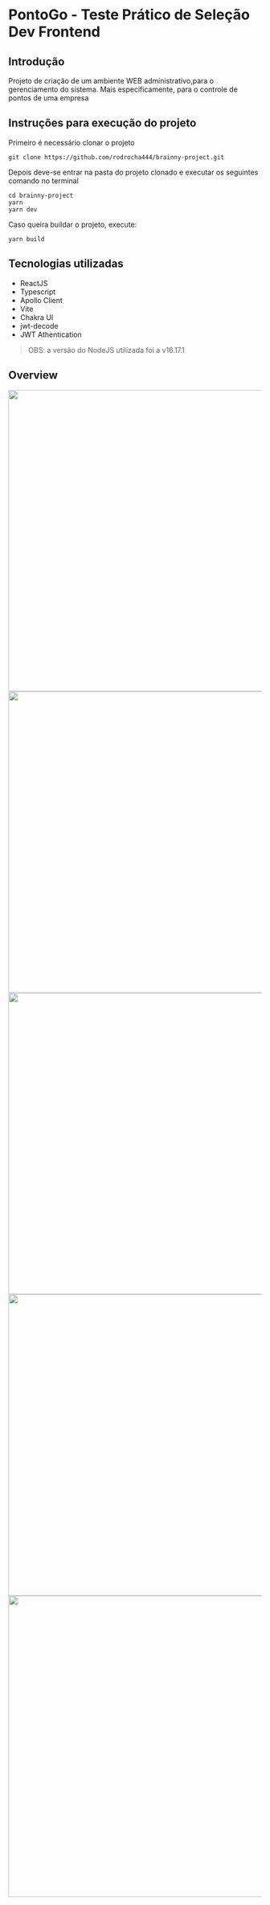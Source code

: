 # PontoGo - Teste Prático de Seleção Dev Frontend
## Introdução

Projeto de criação de um ambiente WEB administrativo,para o gerenciamento do
sistema. Mais especificamente, para o controle de pontos de uma empresa

## Instruções para execução do projeto


Primeiro é necessário clonar o projeto
```
git clone https://github.com/rodrocha444/brainny-project.git
```

Depois deve-se entrar na pasta do projeto clonado e executar os seguintes comando no terminal
```
cd brainny-project
yarn
yarn dev
```

Caso queira buildar o projeto, execute:
```
yarn build
```

## Tecnologias utilizadas

- ReactJS
- Typescript
- Apollo Client
- Vite
- Chakra UI
- jwt-decode
- JWT Athentication

> OBS: a versão do NodeJS utilizada foi a v16.17.1

## Overview
<div align='center'>
  <img align='center' src='https://github.com/rodrocha444/brainny-project/assets/58188119/e97bc9ac-6c56-4d44-9279-0b22eabfa8ec' width='600'/>
  <img align='center' src='https://user-images.githubusercontent.com/58188119/194595225-6d3cb2ab-d6d4-4937-890b-ae736474480c.PNG' width='600'/>
  <img align='center' src='https://user-images.githubusercontent.com/58188119/194595225-6d3cb2ab-d6d4-4937-890b-ae736474480c.PNG' width='600'/>
  <img align='center' src='https://user-images.githubusercontent.com/58188119/194595185-23c0371f-3ecb-4527-bfe1-ddf5ca10b26e.PNG' width='600'/>
  <img align='center' src='https://user-images.githubusercontent.com/58188119/194595196-35f3746a-df55-4960-b99d-f94d7a663efa.PNG' width='600'/>
</div>
